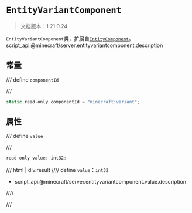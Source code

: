 # `EntityVariantComponent`

> 文档版本：1.21.0.24

`EntityVariantComponent`类，扩展自[`EntityComponent`](./entitycomponent.md)。script_api.@minecraft/server.entityvariantcomponent.description

## 常量

/// define
`componentId`


///

```js
static read-only componentId = "minecraft:variant";
```


## 属性

/// define
`value`


///

```js
read-only value: int32;
```

/// html | div.result
//// define
`value`：`int32`

- script_api.@minecraft/server.entityvariantcomponent.value.description


////

///


